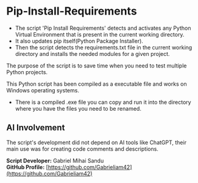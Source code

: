 # Pip-Install-Requirements

* The script 'Pip Install Requirements' detects and activates any Python Virtual Environment that is present in the current working directory.
* It also updates pip itself(Python Package Installer).
* Then the script detects the requirements.txt file in the current working directory and installs the needed modules for a given project.

The purpose of the script is to save time when you need to test multiple Python projects.


This Python script has been compiled as a executable file and works on Windows operating systems.
* There is a compiled .exe file you can copy and run it into the directory where you have the files you need to be renamed.



## AI Involvement

The script's development did not depend on AI tools like ChatGPT, their main use was for creating code comments and descriptions.



**Script Developer:** Gabriel Mihai Sandu  
**GitHub Profile:** [https://github.com/Gabrieliam42](https://github.com/Gabrieliam42)
